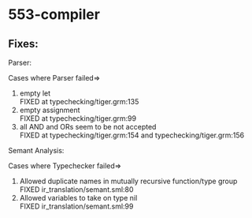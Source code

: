 # 553-compiler

## Fixes:

Parser:

Cases where Parser failed=>
1) empty let <br />
   FIXED at typechecking/tiger.grm:135 
2) empty assignment <br />
    FIXED at typechecking/tiger.grm:99
3) all AND and ORs seem to be not accepted <br />
    FIXED at typechecking/tiger.grm:154 and typechecking/tiger.grm:156

Semant Analysis:

Cases where Typechecker failed=>
1) Allowed duplicate names in mutually recursive function/type group <br />
   FIXED ir_translation/semant.sml:80
2)  Allowed variables to take on type nil <br />
   FIXED ir_translation/semant.sml:99



